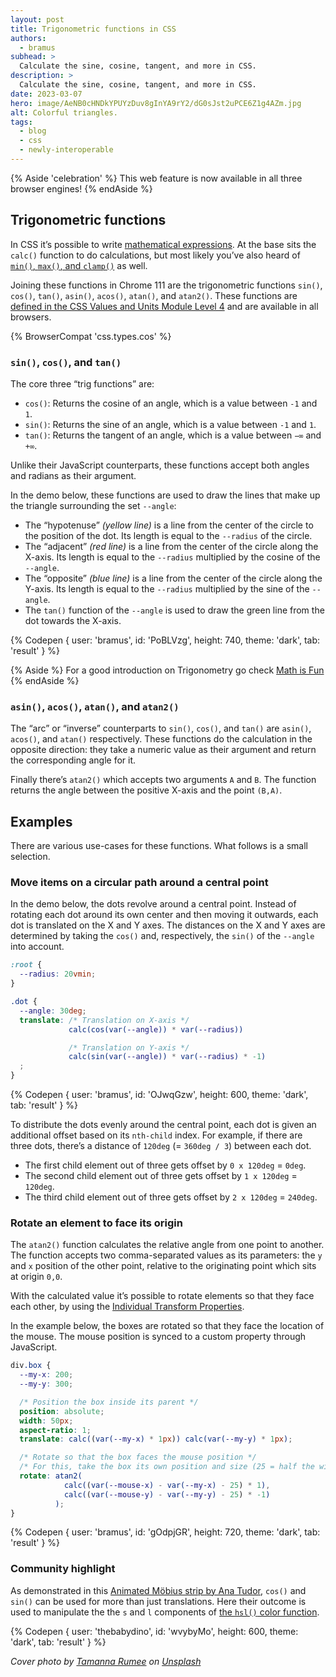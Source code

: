 ```yaml
---
layout: post
title: Trigonometric functions in CSS
authors:
  - bramus
subhead: >
  Calculate the sine, cosine, tangent, and more in CSS.
description: >
  Calculate the sine, cosine, tangent, and more in CSS.
date: 2023-03-07
hero: image/AeNB0cHNDkYPUYzDuv8gInYA9rY2/dG0sJst2uPCE6Z1g4AZm.jpg
alt: Colorful triangles.
tags:
  - blog
  - css
  - newly-interoperable
---
```


{% Aside 'celebration' %}
This web feature is now available in all three browser engines!
{% endAside %}

## Trigonometric functions

In CSS it’s possible to write [mathematical expressions](/learn/css/functions/#mathematical-expressions). At the base sits the `calc()` function to do calculations, but most likely you’ve also heard of [`min()`, `max()`, and `clamp()`](/min-max-clamp/) as well.

Joining these functions in Chrome 111 are the trigonometric functions `sin()`, `cos()`, `tan()`, `asin()`, `acos()`, `atan()`, and `atan2()`. These functions are [defined in the CSS Values and Units Module Level 4](https://www.w3.org/TR/css-values-4/#trig-funcs) and are available in all browsers.

{% BrowserCompat 'css.types.cos' %}

### `sin()`, `cos()`, and `tan()`

The core three “trig functions” are:


- `cos()`: Returns the cosine of an angle, which is a value between `-1` and `1`.
- `sin()`: Returns the sine of an angle, which is a value between `-1` and `1`.
- `tan()`: Returns the tangent of an angle, which is a value between `−∞` and `+∞`.

Unlike their JavaScript counterparts, these functions accept both angles and radians as their argument.

In the demo below, these functions are used to draw the lines that make up the triangle surrounding the set `--angle`:

- The “hypotenuse” _(yellow line)_ is a line from the center of the circle to the position of the dot. Its length is equal to the `--radius` of the circle.
- The “adjacent” _(red line)_ is a line from the center of the circle along the X-axis. Its length is equal to the `--radius` multiplied by the cosine of the `--angle`.
- The “opposite” _(blue line)_ is a line from the center of the circle along the Y-axis. Its length is equal to the `--radius` multiplied by the sine of the `--angle`.
- The `tan()` function of the `--angle` is used to draw the green line from the dot towards the X-axis.

{% Codepen {
  user: 'bramus',
  id: 'PoBLVzg',
  height: 740,
  theme: 'dark',
  tab: 'result'
} %}

{% Aside %}
For a good introduction on Trigonometry go check [Math is Fun](https://www.mathsisfun.com/sine-cosine-tangent.html)
{% endAside %}

### `asin()`, `acos()`, `atan()`, and `atan2()`

The “arc” or “inverse” counterparts to `sin()`, `cos()`, and `tan()` are `asin()`, `acos()`, and `atan()` respectively. These functions do the calculation in the opposite direction: they take a numeric value as their argument and return the corresponding angle for it.

Finally there’s `atan2()` which accepts two arguments `A` and `B`. The function returns the angle between the positive X-axis and the point `(B,A)`.

## Examples

There are various use-cases for these functions. What follows is a small selection.

### Move items on a circular path around a central point

In the demo below, the dots revolve around a central point. Instead of rotating each dot around its own center and then moving it outwards, each dot is translated on the X and Y axes. The distances on the X and Y axes are determined by taking the `cos()` and, respectively, the `sin()` of the `--angle` into account.

```css
:root {
  --radius: 20vmin;
}

.dot {
  --angle: 30deg;
  translate: /* Translation on X-axis */
             calc(cos(var(--angle)) * var(--radius))

             /* Translation on Y-axis */
             calc(sin(var(--angle)) * var(--radius) * -1)
  ;
}
```

{% Codepen {
  user: 'bramus',
  id: 'OJwqGzw',
  height: 600,
  theme: 'dark',
  tab: 'result'
} %}

To distribute the dots evenly around the central point, each dot is given an additional offset based on its `nth-child` index. For example, if there are three dots, there’s a distance of `120deg` (= `360deg / 3`) between each dot.

- The first child element out of three gets offset by `0 x 120deg` = `0deg`.
- The second child element out of three gets offset by `1 x 120deg` = `120deg`.
- The third child element out of three gets offset by `2 x 120deg` = `240deg`.

### Rotate an element to face its origin

The `atan2()` function calculates the relative angle from one point to another. The function accepts two comma-separated values as its parameters: the `y` and `x` position of the other point, relative to the originating point which sits at origin `0,0`.

With the calculated value it’s possible to rotate elements so that they face each other, by using the [Individual Transform Properties](/css-individual-transform-properties/).

In the example below, the boxes are rotated so that they face the location of the mouse. The mouse position is synced to a custom property through JavaScript.

```css
div.box {
  --my-x: 200;
  --my-y: 300;

  /* Position the box inside its parent */
  position: absolute;
  width: 50px;
  aspect-ratio: 1;
  translate: calc((var(--my-x) * 1px)) calc(var(--my-y) * 1px);

  /* Rotate so that the box faces the mouse position */
  /* For this, take the box its own position and size (25 = half the width) into account */
  rotate: atan2(
            calc((var(--mouse-x) - var(--my-x) - 25) * 1),
            calc((var(--mouse-y) - var(--my-y) - 25) * -1)
          );
}
```

{% Codepen {
  user: 'bramus',
  id: 'gOdpjGR',
  height: 720,
  theme: 'dark',
  tab: 'result'
} %}

### Community highlight

As demonstrated in this [Animated Möbius strip by Ana Tudor](https://codepen.io/thebabydino/pen/wvybyMo), `cos()` and `sin()` can be used for more than just translations. Here their outcome is used to manipulate the the `s` and `l` components of [the `hsl()` color function](https://developer.chrome.com/articles/high-definition-css-color-guide/#hsl).

{% Codepen {
  user: 'thebabydino',
  id: 'wvybyMo',
  height: 600,
  theme: 'dark',
  tab: 'result'
} %}

_Cover photo by [Tamanna Rumee](https://unsplash.com/@tamanna_rumee) on [Unsplash](https://unsplash.com/photos/7OCUyev2M9E)_

